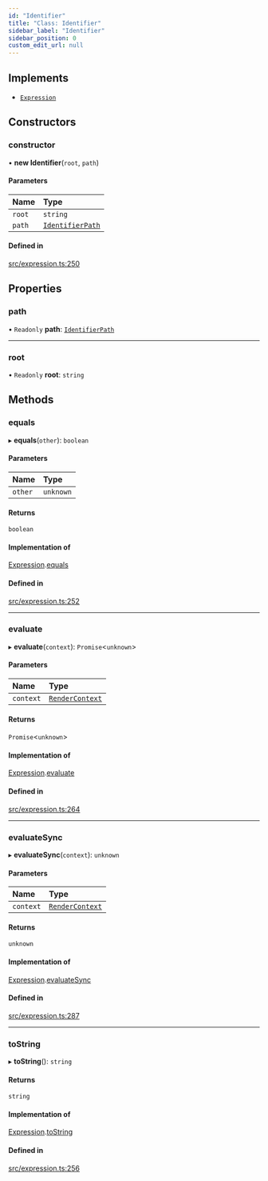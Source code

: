 ```yaml
---
id: "Identifier"
title: "Class: Identifier"
sidebar_label: "Identifier"
sidebar_position: 0
custom_edit_url: null
---
```


## Implements

- [`Expression`](../interfaces/Expression.md)

## Constructors

### constructor

• **new Identifier**(`root`, `path`)

#### Parameters

| Name | Type |
| :------ | :------ |
| `root` | `string` |
| `path` | [`IdentifierPath`](../modules.md#identifierpath) |

#### Defined in

[src/expression.ts:250](https://github.com/jg-rp/liquidscript/blob/6bed77c/src/expression.ts#L250)

## Properties

### path

• `Readonly` **path**: [`IdentifierPath`](../modules.md#identifierpath)

___

### root

• `Readonly` **root**: `string`

## Methods

### equals

▸ **equals**(`other`): `boolean`

#### Parameters

| Name | Type |
| :------ | :------ |
| `other` | `unknown` |

#### Returns

`boolean`

#### Implementation of

[Expression](../interfaces/Expression.md).[equals](../interfaces/Expression.md#equals)

#### Defined in

[src/expression.ts:252](https://github.com/jg-rp/liquidscript/blob/6bed77c/src/expression.ts#L252)

___

### evaluate

▸ **evaluate**(`context`): `Promise`<`unknown`\>

#### Parameters

| Name | Type |
| :------ | :------ |
| `context` | [`RenderContext`](RenderContext.md) |

#### Returns

`Promise`<`unknown`\>

#### Implementation of

[Expression](../interfaces/Expression.md).[evaluate](../interfaces/Expression.md#evaluate)

#### Defined in

[src/expression.ts:264](https://github.com/jg-rp/liquidscript/blob/6bed77c/src/expression.ts#L264)

___

### evaluateSync

▸ **evaluateSync**(`context`): `unknown`

#### Parameters

| Name | Type |
| :------ | :------ |
| `context` | [`RenderContext`](RenderContext.md) |

#### Returns

`unknown`

#### Implementation of

[Expression](../interfaces/Expression.md).[evaluateSync](../interfaces/Expression.md#evaluatesync)

#### Defined in

[src/expression.ts:287](https://github.com/jg-rp/liquidscript/blob/6bed77c/src/expression.ts#L287)

___

### toString

▸ **toString**(): `string`

#### Returns

`string`

#### Implementation of

[Expression](../interfaces/Expression.md).[toString](../interfaces/Expression.md#tostring)

#### Defined in

[src/expression.ts:256](https://github.com/jg-rp/liquidscript/blob/6bed77c/src/expression.ts#L256)
